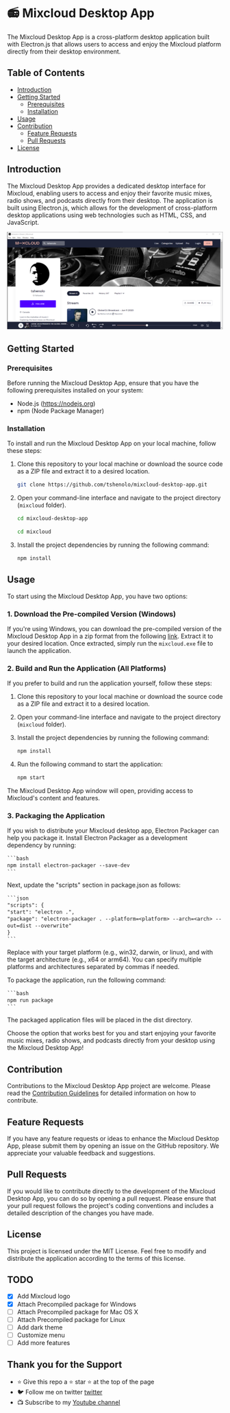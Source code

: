 # 📻 Mixcloud Desktop App

The Mixcloud Desktop App is a cross-platform desktop application built with Electron.js that allows users to access and enjoy the Mixcloud platform directly from their desktop environment.

## Table of Contents

- [Introduction](#introduction)
- [Getting Started](#getting-started)
  - [Prerequisites](#prerequisites)
  - [Installation](#installation)
- [Usage](#usage)
- [Contribution](#contribution)
  - [Feature Requests](#feature-requests)
  - [Pull Requests](#pull-requests)
- [License](#license)

## Introduction

The Mixcloud Desktop App provides a dedicated desktop interface for Mixcloud, enabling users to access and enjoy their favorite music mixes, radio shows, and podcasts directly from their desktop. The application is built using Electron.js, which allows for the development of cross-platform desktop applications using web technologies such as HTML, CSS, and JavaScript.

![MixCloud](mixcloud-screenshot.png)


## Getting Started

### Prerequisites

Before running the Mixcloud Desktop App, ensure that you have the following prerequisites installed on your system:

- Node.js (https://nodejs.org)
- npm (Node Package Manager)

### Installation

To install and run the Mixcloud Desktop App on your local machine, follow these steps:

1. Clone this repository to your local machine or download the source code as a ZIP file and extract it to a desired location.
    ```bash
    git clone https://github.com/tshenolo/mixcloud-desktop-app.git
    ```

2. Open your command-line interface and navigate to the project directory (`mixcloud` folder).
    ```bash
    cd mixcloud-desktop-app
    ```
    ```bash
    cd mixcloud
    ```

3. Install the project dependencies by running the following command:
   ```bash
   npm install
   ```

## Usage

To start using the Mixcloud Desktop App, you have two options:

### 1. Download the Pre-compiled Version (Windows)

If you're using Windows, you can download the pre-compiled version of the Mixcloud Desktop App in a zip format from the following [link](https://www.dropbox.com/s/3pnavstdjpwet87/mixcloud-win32-x64.zip?dl=0). Extract it to your desired location. Once extracted, simply run the `mixcloud.exe` file to launch the application.

### 2. Build and Run the Application (All Platforms)

If you prefer to build and run the application yourself, follow these steps:

1. Clone this repository to your local machine or download the source code as a ZIP file and extract it to a desired location.

2. Open your command-line interface and navigate to the project directory (`mixcloud` folder).

3. Install the project dependencies by running the following command:

   ```bash
   npm install
   ```
4. Run the following command to start the application:

   ```bash
   npm start
   ```

The Mixcloud Desktop App window will open, providing access to Mixcloud's content and features.


### 3. Packaging the Application  
If you wish to distribute your Mixcloud desktop app, Electron Packager can help you package it. Install Electron Packager as a development dependency by running:

    ```bash
    npm install electron-packager --save-dev
    ```

Next, update the "scripts" section in package.json as follows:

    ```json
    "scripts": {
    "start": "electron .",
    "package": "electron-packager . --platform=<platform> --arch=<arch> --out=dist --overwrite"
    }
    ```

Replace <platform> with your target platform (e.g., win32, darwin, or linux), and <arch> with the target architecture (e.g., x64 or arm64). You can specify multiple platforms and architectures separated by commas if needed.

To package the application, run the following command:

    ```bash
    npm run package
    ```

The packaged application files will be placed in the dist directory.

Choose the option that works best for you and start enjoying your favorite music mixes, radio shows, and podcasts directly from your desktop using the Mixcloud Desktop App!

  
## Contribution
Contributions to the Mixcloud Desktop App project are welcome. Please read the [Contribution Guidelines](CONTRIBUTING.md) for detailed information on how to contribute.

## Feature Requests
If you have any feature requests or ideas to enhance the Mixcloud Desktop App, please submit them by opening an issue on the GitHub repository. We appreciate your valuable feedback and suggestions.

## Pull Requests
If you would like to contribute directly to the development of the Mixcloud Desktop App, you can do so by opening a pull request. Please ensure that your pull request follows the project's coding conventions and includes a detailed description of the changes you have made.

## License
This project is licensed under the MIT License. Feel free to modify and distribute the application according to the terms of this license.

## TODO
- [x] Add Mixcloud logo
- [x] Attach Precompiled package for Windows 
- [ ] Attach Precompiled package for Mac OS X
- [ ] Attach Precompiled package for Linux
- [ ] Add dark theme  
- [ ] Customize menu 
- [ ] Add more features     
   
## Thank you for the Support
- ⭐ Give this repo a ⭐ star ⭐ at the top of the page
- 🐦 Follow me on twitter [twitter](https://twitter.com/tshenolo)
- 📺 Subscribe to my [Youtube channel](https://www.youtube.com/@tshenolo?sub_confirmation=1)
   
   
   
   
   
   
   
   
   
   
   
   
   
   
   
   
   
   
